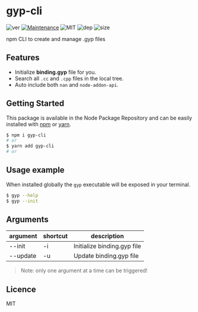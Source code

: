 # gyp-cli
![ver](https://img.shields.io/badge/dynamic/json.svg?url=https://raw.githubusercontent.com/fraxken/gyp-cli/master/package.json&query=$.version&label=Version)
[![Maintenance](https://img.shields.io/badge/Maintained%3F-yes-green.svg)](https://github.com/SlimIO/is/commit-activity)
![MIT](https://img.shields.io/github/license/mashape/apistatus.svg)
![dep](https://img.shields.io/david/fraxken/gyp-cli.svg)
![size](https://img.shields.io/github/languages/code-size/fraxken/gyp-cli.svg)

npm CLI to create and manage .gyp files

## Features

- Initialize **binding.gyp** file for you.
- Search all `.cc` and `.cpp` files in the local tree.
- Auto include both `nan` and `node-addon-api`.

## Getting Started

This package is available in the Node Package Repository and can be easily installed with [npm](https://docs.npmjs.com/getting-started/what-is-npm) or [yarn](https://yarnpkg.com).

```bash
$ npm i gyp-cli
# or
$ yarn add gyp-cli
# or
```

## Usage example
When installed globally the `gyp` executable will be exposed in your terminal.
```bash
$ gyp --help
$ gyp --init
```

## Arguments

| argument | shortcut | description |
| --- | --- | --- |
| --init | -i | Initialize binding.gyp file |
| --update | -u | Update binding.gyp file |

> Note: only one argument at a time can be triggered!

## Licence
MIT

